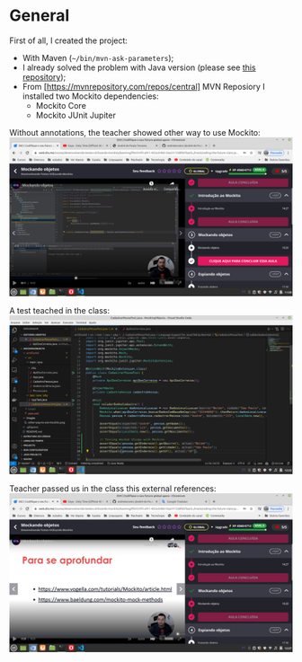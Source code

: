 # General

First of all, I created the project:

- With Maven (`~/bin/mvn-ask-parameters`);
- I already solved the problem with Java version (please see [this repository](https://github.com/andreterceiro/dio-java-mockito-initial));
- From [https://mvnrepository.com/repos/central] MVN Reposiory I installed two Mockito dependencies:
  - Mockito Core
  - Mockito JUnit Jupiter

Without annotations, the teacher showed other way to use Mockito:
![other way to use Mockito](images/other-way-to-use-mockito.png)

A test teached in the class:
![testing with Mockito](images/testing-with-mockito.png)

Teacher passed us in the class this external references:
![external references](images/external-references.png)